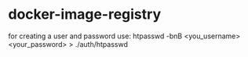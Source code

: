 # docker-image-registry

for creating a user and password use:
htpasswd -bnB <you_username> <your_password> > ./auth/htpasswd
